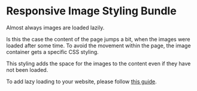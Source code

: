 # Responsive Image Styling Bundle

Almost always images are loaded lazily.

Is this the case the content of the page jumps a bit, when the images were loaded after some time.
To avoid the movement within the page, the image container gets a specific  CSS styling.

This styling adds the space for the images to the content even if they have not been loaded.

To add lazy loading to your website, please follow [this guide](https://web.dev/lazy-loading-images/).
